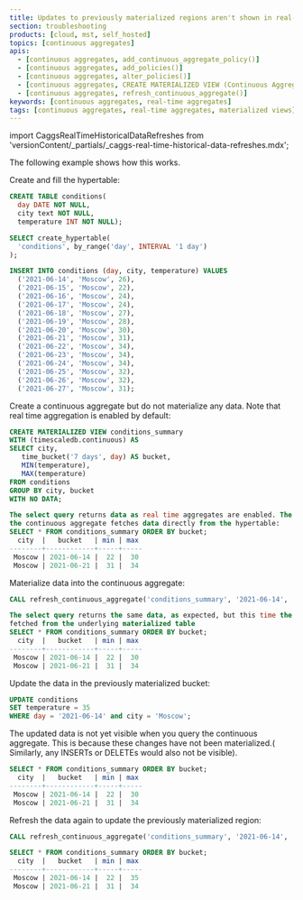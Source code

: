 ```yaml
---
title: Updates to previously materialized regions aren't shown in real-time aggregates
section: troubleshooting
products: [cloud, mst, self_hosted]
topics: [continuous aggregates]
apis:
  - [continuous aggregates, add_continuous_aggregate_policy()]
  - [continuous aggregates, add_policies()]
  - [continuous aggregates, alter_policies()]
  - [continuous aggregates, CREATE MATERIALIZED VIEW (Continuous Aggregate)]
  - [continuous aggregates, refresh_continuous_aggregate()]
keywords: [continuous aggregates, real-time aggregates]
tags: [continuous aggregates, real-time aggregates, materialized views]
---
```


import CaggsRealTimeHistoricalDataRefreshes from 'versionContent/_partials/_caggs-real-time-historical-data-refreshes.mdx';

<!---
* Use this format for writing troubleshooting sections:
 - Cause: What causes the problem?
 - Consequence: What does the user see when they hit this problem?
 - Fix/Workaround: What can the user do to fix or work around the problem? Provide a "Resolving" Procedure if required.
 - Result: When the user applies the fix, what is the result when the same action is applied?
* Copy this comment at the top of every troubleshooting page
-->

<CaggsRealTimeHistoricalDataRefreshes />

The following example shows how this works.

Create and fill the hypertable:

```sql
CREATE TABLE conditions(
  day DATE NOT NULL,
  city text NOT NULL,
  temperature INT NOT NULL);

SELECT create_hypertable(
  'conditions', by_range('day', INTERVAL '1 day')
);

INSERT INTO conditions (day, city, temperature) VALUES
  ('2021-06-14', 'Moscow', 26),
  ('2021-06-15', 'Moscow', 22),
  ('2021-06-16', 'Moscow', 24),
  ('2021-06-17', 'Moscow', 24),
  ('2021-06-18', 'Moscow', 27),
  ('2021-06-19', 'Moscow', 28),
  ('2021-06-20', 'Moscow', 30),
  ('2021-06-21', 'Moscow', 31),
  ('2021-06-22', 'Moscow', 34),
  ('2021-06-23', 'Moscow', 34),
  ('2021-06-24', 'Moscow', 34),
  ('2021-06-25', 'Moscow', 32),
  ('2021-06-26', 'Moscow', 32),
  ('2021-06-27', 'Moscow', 31);
```

Create a continuous aggregate but do not materialize any data. Note that real
 time aggregation is enabled by default:

```sql
CREATE MATERIALIZED VIEW conditions_summary
WITH (timescaledb.continuous) AS
SELECT city,
   time_bucket('7 days', day) AS bucket,
   MIN(temperature),
   MAX(temperature)
FROM conditions
GROUP BY city, bucket
WITH NO DATA;

The select query returns data as real time aggregates are enabled. The query on
the continuous aggregate fetches data directly from the hypertable:
SELECT * FROM conditions_summary ORDER BY bucket;
  city  |   bucket   | min | max
--------+------------+-----+-----
 Moscow | 2021-06-14 |  22 |  30
 Moscow | 2021-06-21 |  31 |  34
 ```

Materialize data into the continuous aggregate:

```sql
CALL refresh_continuous_aggregate('conditions_summary', '2021-06-14', '2021-06-21');

The select query returns the same data, as expected, but this time the data is
fetched from the underlying materialized table
SELECT * FROM conditions_summary ORDER BY bucket;
  city  |   bucket   | min | max
--------+------------+-----+-----
 Moscow | 2021-06-14 |  22 |  30
 Moscow | 2021-06-21 |  31 |  34
```

Update the data in the previously materialized bucket:

```sql
UPDATE conditions
SET temperature = 35
WHERE day = '2021-06-14' and city = 'Moscow';
```

The updated data is not yet visible when you query the continuous aggregate. This
is because these changes have not been materialized.( Similarly, any
INSERTs or DELETEs would also not be visible).

```sql
SELECT * FROM conditions_summary ORDER BY bucket;
  city  |   bucket   | min | max
--------+------------+-----+-----
 Moscow | 2021-06-14 |  22 |  30
 Moscow | 2021-06-21 |  31 |  34
```

Refresh the data again to update the previously materialized region:

```sql
CALL refresh_continuous_aggregate('conditions_summary', '2021-06-14', '2021-06-21');

SELECT * FROM conditions_summary ORDER BY bucket;
  city  |   bucket   | min | max
--------+------------+-----+-----
 Moscow | 2021-06-14 |  22 |  35
 Moscow | 2021-06-21 |  31 |  34
```
